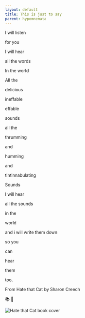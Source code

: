 ```yaml
---
layout: default
title: This is just to say
parent: hypomnemata
---
```


I will listen

for you

I will hear

all the words

In the world

All the

delicious

ineffable

effable

sounds

all the

thrumming

and

humming

and

tintinnabulating

Sounds

I will hear

all the sounds

in the

world

and i will write them down

so you

can

hear

them

too.

From Hate that Cat by Sharon Creech

📚 💬

![Hate that Cat book cover](https://prodimage.images-bn.com/pimages/9780061430947_p0_v1_s550x406.jpg "Hate that Cat")


